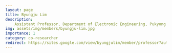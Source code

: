 ```yaml
---
layout: page
title: Byungju Lim
description:
    Assistant Professor, Department of Electronic Engineering, Pukyong National University (PKNU)<br/>Ph.D. Electrical and Computing Engineering<br/>limbj@pknu.ac.kr
img: assets/img/members/byungju-lim.jpg
importance: 1
category: co-researcher
redirect: https://sites.google.com/view/byungjulim/member/professor?authuser=0
---
```

